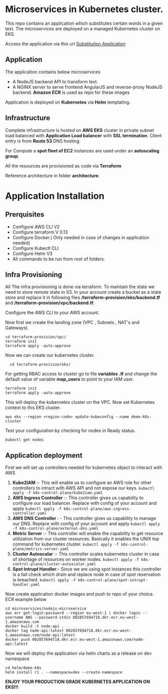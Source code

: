 # Microservices in Kubernetes cluster.
This repo contains an application which substitutes certain words in a given text. The microservices are deployed on a managed Kubernetes cluster on EKS.

Access the application via this url [Substitution Application](https://demoapp.it-travellers.com)

## Application
 The application contains below microservices
- A NodeJS backend API to transform text.
- A NGINX server to serve frontend AngularJS and reverse-proxy NodeJS backend.
**Amazon ECR** is used as repo for these images

Application is deployed on **Kubernetes** via **Helm** templating.

## Infrastructure
Complete infrastructure is hosted on **AWS EKS** cluster in private subnet load balanced with **Application Load balancer** with **SSL termination**. Client entry is from **Route 53** DNS hosting.

For Compute a **spot fleet of EC2** instances are used under an **autoscaling group**.

All the resources are provisioned as code via **Terraform**  

Reference architecture in folder **architecture**.

# Application Installation
## Prerquisites

 - Configure AWS CLI V2 
 - Configure terraform V 0.13
 - Configure Docker.( Only needed in case of changes in application needed)
 - Configure Kubectl CLI
 - Configure Helm V3
 - All commands to be run from root of folders.

## Infra Provisioning
All The infra provisioning is done via terraform. To maintain the state we need to store remote state in S3. In your account create a bucket as a state store and replace it in following files
**/terraform-provision/eks/backend.tf** and **/terraform-provision/vpc/backend.tf**.

Configure the AWS CLI to your AWS account.

Now first we create the landing zone (VPC , Subnets , NAT's and Gateways). 

    cd terraform-provision/vpc/
    terraform init
    terraform apply -auto-approve

  Now we can create our kubernetes cluster. 

      cd terraform-provision/eks/

  For getting RBAC access to cluster go to file **variables .tf** and change the default value of variable **map_users** to point to your IAM user.

    terraform init
    terraform apply -auto-approve
   
This will deploy the kubernetes cluster on the VPC. Now set Kubernetes context to this EKS cluster.

    aws eks --region <region-code> update-kubeconfig --name demo-k8s-cluster
  Test your configuration by checking for nodes in Ready status.
  
    kubectl get nodes
   
   ## Application deployment
   First we will set up controllers needed for kubernetes object to interact with AWS
   1. **Kube2IAM** :- This will enable us to configure an AWS role for other controllers to intract with AWS API and not expose our keys.
    `kubectl apply -f k8s-control-plane/kube2iam.yaml` 
   2. **AWS Ingress Controller** :-  This controller gives us capability to configure our load balancer. Replace with config of your account and apply
     `kubectl apply -f k8s-control-plane/aws-ingress-controller.yaml`
   3. **AWS DNS Controller** : - This controller gives us capability to manage our DNS. Replace with config of your account and apply
   `kubectl apply -f k8s-control-plane/external-dns.yaml`
   4. **Metric Server** :- This controller will enable the capability to get resource utilization from our cluster resources. Basically it enables the UNIX top command for kubernetes cluster. 
   `kubectl apply -f k8s-control-plane/metrics-server.yaml`
   5. **Cluster Autoscalar** :- This controller scales kubernetes cluster in case of shortage of resources on worker nodes. 
   `kubectl apply -f k8s-control-plane/cluster-autoscalar.yaml`
   6. **Spot Intrupt Handler**:- Since we are using spot instances this controller is a fail check which drain and replace node in case of spot reservation is breached. 
   `kubectl apply -f k8s-control-plane/spot-intrupt-handler.yaml`

Now create application docker images and push to repo of your choice. ECR example below

    cd microservices/nodejs-microservice
    aws ecr get-login-password --region eu-west-1 | docker login --username AWS --password-stdin 002857694718.dkr.ecr.eu-west-1.amazonaws.com
    docker build -t node-api .
    docker tag node-api:latest 002857694718.dkr.ecr.eu-west-1.amazonaws.com/node-api:latest
    docker push 002857694718.dkr.ecr.eu-west-1.amazonaws.com/node-api:latest

Now we will deploy the application via helm charts as a release on dev namespace

    cd helm/demo-k8s
    helm install r1 . --namespace=dev --create-namespace

**ENJOY YOUR PRODUCTION GRADE KUBERNETES APPLICATION ON EKS!!!**

   